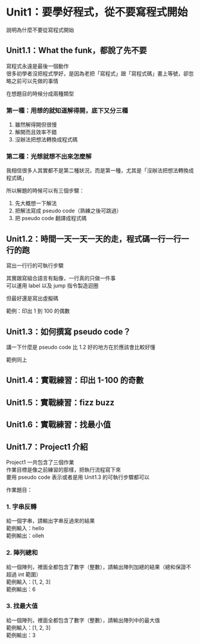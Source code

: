 # Unit1：要學好程式，從不要寫程式開始

說明為什麼不要從寫程式開始

## Unit1.1：What the funk，都說了先不要

寫程式永遠是最後一個動作  
很多初學者沒把程式學好，是因為老把「寫程式」跟「寫程式碼」畫上等號，卻忽略之前可以先做的事情

在想題目的時候分成兩種類型  

### 第一種：用想的就知道解得開，底下又分三種

1. 雖然解得開但很慢
2. 解開而且效率不錯
3. 沒辦法把想法轉換成程式碼

### 第二種：光想就想不出來怎麼解

我相信很多人其實都不是第二種狀況，而是第一種，尤其是「沒辦法把想法轉換成程式碼」

所以解題的時候可以有三個步驟：

1. 先大概想一下解法
2. 把解法寫成 pseudo code（熟練之後可跳過）
3. 把 pseudo code 翻譯成程式碼


## Unit1.2：時間一天一天一天的走，程式碼一行一行一行的跑

寫出一行行的可執行步驟

其實跟寫組合語言有點像，一行真的只做一件事  
可以運用 label 以及 jump 指令製造迴圈

但最好還是寫出虛擬碼

範例：印出 1 到 100 的偶數

## Unit1.3：如何撰寫 pseudo code？

講一下什麼是 pseudo code
比 1.2 好的地方在於應該會比較好懂

範例同上

## Unit1.4：實戰練習：印出 1-100 的奇數
## Unit1.5：實戰練習：fizz buzz
## Unit1.6：實戰練習：找最小值

## Unit1.7：Project1 介紹

Project1 一共包含了三個作業  
作業目標是像之前練習的那樣，把執行流程寫下來  
要用 pseudo code 表示或者是用 Unit1.3 的可執行步驟都可以

作業題目：

### 1. 字串反轉

給一個字串，請輸出字串反過來的結果  
範例輸入：hello  
範例輸出：olleh

### 2. 陣列總和

給一個陣列，裡面全都包含了數字（整數），請輸出陣列加總的結果（總和保證不超過 int 範圍）   
範例輸入：[1, 2, 3]  
範例輸出：6

### 3. 找最大值

給一個陣列，裡面全都包含了數字（整數），請輸出陣列中的最大值  
範例輸入：[1, 2, 3]  
範例輸出：3

